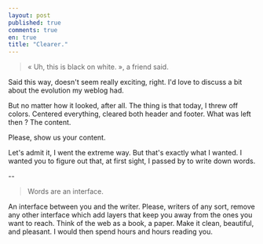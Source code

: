 ```yaml
---
layout: post
published: true
comments: true
en: true
title: "Clearer."
---
```

> « Uh, this is black on white. », a friend said.

Said this way, doesn't seem really exciting, right. I'd love to discuss a bit about the evolution my weblog had.

But no matter how it looked, after all. The thing is that today, I threw off colors. Centered everything, cleared both header and footer. What was left then ? The content.

Please, show us your content.

Let's admit it, I went the extreme way. But that's exactly what I wanted. I wanted you to figure out that, at first sight, I passed by to write down words.

--

> Words are an interface.

An interface between you and the writer. Please, writers of any sort, remove any other interface which add layers that keep you away from the ones you want to reach. Think of the web as a book, a paper. Make it clean, beautiful, and pleasant. I would then spend hours and hours reading you.
